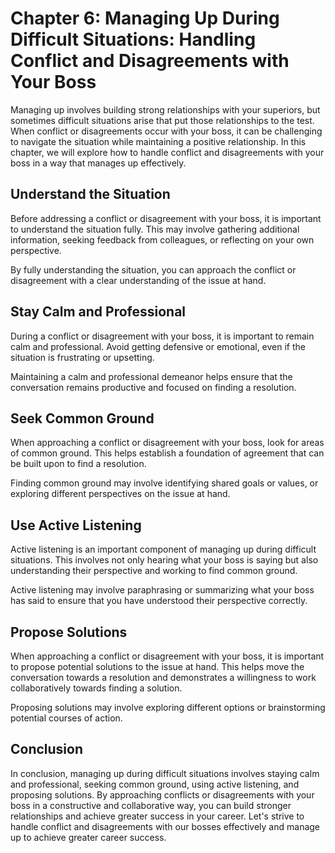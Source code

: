 Chapter 6: Managing Up During Difficult Situations: Handling Conflict and Disagreements with Your Boss
======================================================================================================

Managing up involves building strong relationships with your superiors, but sometimes difficult situations arise that put those relationships to the test. When conflict or disagreements occur with your boss, it can be challenging to navigate the situation while maintaining a positive relationship. In this chapter, we will explore how to handle conflict and disagreements with your boss in a way that manages up effectively.

Understand the Situation
------------------------

Before addressing a conflict or disagreement with your boss, it is important to understand the situation fully. This may involve gathering additional information, seeking feedback from colleagues, or reflecting on your own perspective.

By fully understanding the situation, you can approach the conflict or disagreement with a clear understanding of the issue at hand.

Stay Calm and Professional
--------------------------

During a conflict or disagreement with your boss, it is important to remain calm and professional. Avoid getting defensive or emotional, even if the situation is frustrating or upsetting.

Maintaining a calm and professional demeanor helps ensure that the conversation remains productive and focused on finding a resolution.

Seek Common Ground
------------------

When approaching a conflict or disagreement with your boss, look for areas of common ground. This helps establish a foundation of agreement that can be built upon to find a resolution.

Finding common ground may involve identifying shared goals or values, or exploring different perspectives on the issue at hand.

Use Active Listening
--------------------

Active listening is an important component of managing up during difficult situations. This involves not only hearing what your boss is saying but also understanding their perspective and working to find common ground.

Active listening may involve paraphrasing or summarizing what your boss has said to ensure that you have understood their perspective correctly.

Propose Solutions
-----------------

When approaching a conflict or disagreement with your boss, it is important to propose potential solutions to the issue at hand. This helps move the conversation towards a resolution and demonstrates a willingness to work collaboratively towards finding a solution.

Proposing solutions may involve exploring different options or brainstorming potential courses of action.

Conclusion
----------

In conclusion, managing up during difficult situations involves staying calm and professional, seeking common ground, using active listening, and proposing solutions. By approaching conflicts or disagreements with your boss in a constructive and collaborative way, you can build stronger relationships and achieve greater success in your career. Let's strive to handle conflict and disagreements with our bosses effectively and manage up to achieve greater career success.



